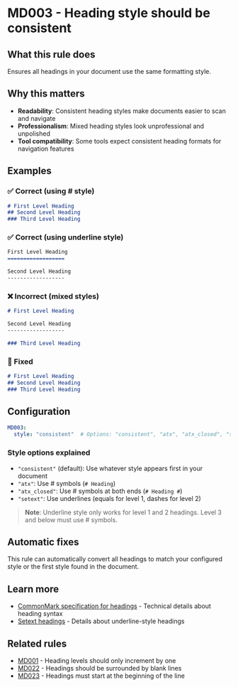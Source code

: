 # MD003 - Heading style should be consistent

## What this rule does

Ensures all headings in your document use the same formatting style.

## Why this matters

- **Readability**: Consistent heading styles make documents easier to scan and navigate
- **Professionalism**: Mixed heading styles look unprofessional and unpolished
- **Tool compatibility**: Some tools expect consistent heading formats for navigation features

## Examples

### ✅ Correct (using # style)

```markdown
# First Level Heading
## Second Level Heading
### Third Level Heading
```

### ✅ Correct (using underline style)

```markdown
First Level Heading
==================

Second Level Heading
------------------
```

### ❌ Incorrect (mixed styles)

<!-- rumdl-disable MD003 -->

```markdown
# First Level Heading

Second Level Heading
------------------

### Third Level Heading
```

<!-- rumdl-enable MD003 -->

### 🔧 Fixed

```markdown
# First Level Heading
## Second Level Heading
### Third Level Heading
```

## Configuration

```yaml
MD003:
  style: "consistent"  # Options: "consistent", "atx", "atx_closed", "setext"
```

### Style options explained

- `"consistent"` (default): Use whatever style appears first in your document
- `"atx"`: Use # symbols (`# Heading`)
- `"atx_closed"`: Use # symbols at both ends (`# Heading #`)
- `"setext"`: Use underlines (equals for level 1, dashes for level 2)

> **Note**: Underline style only works for level 1 and 2 headings. Level 3 and below must use # symbols.

## Automatic fixes

This rule can automatically convert all headings to match your configured style or the first style found in the document.

## Learn more

- [CommonMark specification for headings](https://spec.commonmark.org/0.31.2/#atx-headings) - Technical details about heading syntax
- [Setext headings](https://spec.commonmark.org/0.31.2/#setext-headings) - Details about underline-style headings

## Related rules

- [MD001](md001.md) - Heading levels should only increment by one
- [MD022](md022.md) - Headings should be surrounded by blank lines
- [MD023](md023.md) - Headings must start at the beginning of the line
